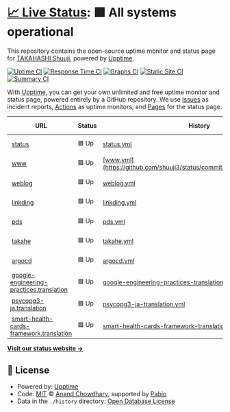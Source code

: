 # [📈 Live Status](https://status.shuuji3.xyz): <!--live status--> **🟩 All systems operational**

This repository contains the open-source uptime monitor and status page for [TAKAHASHI Shuuji](https://shuuji3.xyz), powered by [Upptime](https://github.com/upptime/upptime).

[![Uptime CI](https://github.com/shuuji3/status/workflows/Uptime%20CI/badge.svg)](https://github.com/shuuji3/status/actions?query=workflow%3A%22Uptime+CI%22)
[![Response Time CI](https://github.com/shuuji3/status/workflows/Response%20Time%20CI/badge.svg)](https://github.com/shuuji3/status/actions?query=workflow%3A%22Response+Time+CI%22)
[![Graphs CI](https://github.com/shuuji3/status/workflows/Graphs%20CI/badge.svg)](https://github.com/shuuji3/status/actions?query=workflow%3A%22Graphs+CI%22)
[![Static Site CI](https://github.com/shuuji3/status/workflows/Static%20Site%20CI/badge.svg)](https://github.com/shuuji3/status/actions?query=workflow%3A%22Static+Site+CI%22)
[![Summary CI](https://github.com/shuuji3/status/workflows/Summary%20CI/badge.svg)](https://github.com/shuuji3/status/actions?query=workflow%3A%22Summary+CI%22)

With [Upptime](https://upptime.js.org), you can get your own unlimited and free uptime monitor and status page, powered entirely by a GitHub repository. We use [Issues](https://github.com/shuuji3/status/issues) as incident reports, [Actions](https://github.com/shuuji3/status/actions) as uptime monitors, and [Pages](https://status.shuuji3.xyz) for the status page.

<!--start: status pages-->
<!-- This summary is generated by Upptime (https://github.com/upptime/upptime) -->
<!-- Do not edit this manually, your changes will be overwritten -->
<!-- prettier-ignore -->
| URL | Status | History | Response Time | Uptime |
| --- | ------ | ------- | ------------- | ------ |
| <img alt="" src="https://icons.duckduckgo.com/ip3/status.shuuji3.xyz.ico" height="13"> [status](https://status.shuuji3.xyz) | 🟩 Up | [status.yml](https://github.com/shuuji3/status/commits/HEAD/history/status.yml) | <details><summary><img alt="Response time graph" src="./graphs/status/response-time-week.png" height="20"> 111ms</summary><br><a href="https://status.shuuji3.xyz/history/status"><img alt="Response time 191" src="https://img.shields.io/endpoint?url=https%3A%2F%2Fraw.githubusercontent.com%2Fshuuji3%2Fstatus%2FHEAD%2Fapi%2Fstatus%2Fresponse-time.json"></a><br><a href="https://status.shuuji3.xyz/history/status"><img alt="24-hour response time 95" src="https://img.shields.io/endpoint?url=https%3A%2F%2Fraw.githubusercontent.com%2Fshuuji3%2Fstatus%2FHEAD%2Fapi%2Fstatus%2Fresponse-time-day.json"></a><br><a href="https://status.shuuji3.xyz/history/status"><img alt="7-day response time 111" src="https://img.shields.io/endpoint?url=https%3A%2F%2Fraw.githubusercontent.com%2Fshuuji3%2Fstatus%2FHEAD%2Fapi%2Fstatus%2Fresponse-time-week.json"></a><br><a href="https://status.shuuji3.xyz/history/status"><img alt="30-day response time 135" src="https://img.shields.io/endpoint?url=https%3A%2F%2Fraw.githubusercontent.com%2Fshuuji3%2Fstatus%2FHEAD%2Fapi%2Fstatus%2Fresponse-time-month.json"></a><br><a href="https://status.shuuji3.xyz/history/status"><img alt="1-year response time 191" src="https://img.shields.io/endpoint?url=https%3A%2F%2Fraw.githubusercontent.com%2Fshuuji3%2Fstatus%2FHEAD%2Fapi%2Fstatus%2Fresponse-time-year.json"></a></details> | <details><summary><a href="https://status.shuuji3.xyz/history/status">100.00%</a></summary><a href="https://status.shuuji3.xyz/history/status"><img alt="All-time uptime 99.86%" src="https://img.shields.io/endpoint?url=https%3A%2F%2Fraw.githubusercontent.com%2Fshuuji3%2Fstatus%2FHEAD%2Fapi%2Fstatus%2Fuptime.json"></a><br><a href="https://status.shuuji3.xyz/history/status"><img alt="24-hour uptime 100.00%" src="https://img.shields.io/endpoint?url=https%3A%2F%2Fraw.githubusercontent.com%2Fshuuji3%2Fstatus%2FHEAD%2Fapi%2Fstatus%2Fuptime-day.json"></a><br><a href="https://status.shuuji3.xyz/history/status"><img alt="7-day uptime 100.00%" src="https://img.shields.io/endpoint?url=https%3A%2F%2Fraw.githubusercontent.com%2Fshuuji3%2Fstatus%2FHEAD%2Fapi%2Fstatus%2Fuptime-week.json"></a><br><a href="https://status.shuuji3.xyz/history/status"><img alt="30-day uptime 100.00%" src="https://img.shields.io/endpoint?url=https%3A%2F%2Fraw.githubusercontent.com%2Fshuuji3%2Fstatus%2FHEAD%2Fapi%2Fstatus%2Fuptime-month.json"></a><br><a href="https://status.shuuji3.xyz/history/status"><img alt="1-year uptime 99.86%" src="https://img.shields.io/endpoint?url=https%3A%2F%2Fraw.githubusercontent.com%2Fshuuji3%2Fstatus%2FHEAD%2Fapi%2Fstatus%2Fuptime-year.json"></a></details>
| <img alt="" src="https://icons.duckduckgo.com/ip3/www.shuuji3.xyz.ico" height="13"> [www](https://www.shuuji3.xyz) | 🟩 Up | [www.yml](https://github.com/shuuji3/status/commits/HEAD/history/www.yml) | <details><summary><img alt="Response time graph" src="./graphs/www/response-time-week.png" height="20"> 410ms</summary><br><a href="https://status.shuuji3.xyz/history/www"><img alt="Response time 482" src="https://img.shields.io/endpoint?url=https%3A%2F%2Fraw.githubusercontent.com%2Fshuuji3%2Fstatus%2FHEAD%2Fapi%2Fwww%2Fresponse-time.json"></a><br><a href="https://status.shuuji3.xyz/history/www"><img alt="24-hour response time 277" src="https://img.shields.io/endpoint?url=https%3A%2F%2Fraw.githubusercontent.com%2Fshuuji3%2Fstatus%2FHEAD%2Fapi%2Fwww%2Fresponse-time-day.json"></a><br><a href="https://status.shuuji3.xyz/history/www"><img alt="7-day response time 410" src="https://img.shields.io/endpoint?url=https%3A%2F%2Fraw.githubusercontent.com%2Fshuuji3%2Fstatus%2FHEAD%2Fapi%2Fwww%2Fresponse-time-week.json"></a><br><a href="https://status.shuuji3.xyz/history/www"><img alt="30-day response time 471" src="https://img.shields.io/endpoint?url=https%3A%2F%2Fraw.githubusercontent.com%2Fshuuji3%2Fstatus%2FHEAD%2Fapi%2Fwww%2Fresponse-time-month.json"></a><br><a href="https://status.shuuji3.xyz/history/www"><img alt="1-year response time 482" src="https://img.shields.io/endpoint?url=https%3A%2F%2Fraw.githubusercontent.com%2Fshuuji3%2Fstatus%2FHEAD%2Fapi%2Fwww%2Fresponse-time-year.json"></a></details> | <details><summary><a href="https://status.shuuji3.xyz/history/www">100.00%</a></summary><a href="https://status.shuuji3.xyz/history/www"><img alt="All-time uptime 99.97%" src="https://img.shields.io/endpoint?url=https%3A%2F%2Fraw.githubusercontent.com%2Fshuuji3%2Fstatus%2FHEAD%2Fapi%2Fwww%2Fuptime.json"></a><br><a href="https://status.shuuji3.xyz/history/www"><img alt="24-hour uptime 100.00%" src="https://img.shields.io/endpoint?url=https%3A%2F%2Fraw.githubusercontent.com%2Fshuuji3%2Fstatus%2FHEAD%2Fapi%2Fwww%2Fuptime-day.json"></a><br><a href="https://status.shuuji3.xyz/history/www"><img alt="7-day uptime 100.00%" src="https://img.shields.io/endpoint?url=https%3A%2F%2Fraw.githubusercontent.com%2Fshuuji3%2Fstatus%2FHEAD%2Fapi%2Fwww%2Fuptime-week.json"></a><br><a href="https://status.shuuji3.xyz/history/www"><img alt="30-day uptime 100.00%" src="https://img.shields.io/endpoint?url=https%3A%2F%2Fraw.githubusercontent.com%2Fshuuji3%2Fstatus%2FHEAD%2Fapi%2Fwww%2Fuptime-month.json"></a><br><a href="https://status.shuuji3.xyz/history/www"><img alt="1-year uptime 99.97%" src="https://img.shields.io/endpoint?url=https%3A%2F%2Fraw.githubusercontent.com%2Fshuuji3%2Fstatus%2FHEAD%2Fapi%2Fwww%2Fuptime-year.json"></a></details>
| <img alt="" src="https://icons.duckduckgo.com/ip3/weblog.shuuji3.xyz.ico" height="13"> [weblog](https://weblog.shuuji3.xyz) | 🟩 Up | [weblog.yml](https://github.com/shuuji3/status/commits/HEAD/history/weblog.yml) | <details><summary><img alt="Response time graph" src="./graphs/weblog/response-time-week.png" height="20"> 110ms</summary><br><a href="https://status.shuuji3.xyz/history/weblog"><img alt="Response time 192" src="https://img.shields.io/endpoint?url=https%3A%2F%2Fraw.githubusercontent.com%2Fshuuji3%2Fstatus%2FHEAD%2Fapi%2Fweblog%2Fresponse-time.json"></a><br><a href="https://status.shuuji3.xyz/history/weblog"><img alt="24-hour response time 120" src="https://img.shields.io/endpoint?url=https%3A%2F%2Fraw.githubusercontent.com%2Fshuuji3%2Fstatus%2FHEAD%2Fapi%2Fweblog%2Fresponse-time-day.json"></a><br><a href="https://status.shuuji3.xyz/history/weblog"><img alt="7-day response time 110" src="https://img.shields.io/endpoint?url=https%3A%2F%2Fraw.githubusercontent.com%2Fshuuji3%2Fstatus%2FHEAD%2Fapi%2Fweblog%2Fresponse-time-week.json"></a><br><a href="https://status.shuuji3.xyz/history/weblog"><img alt="30-day response time 131" src="https://img.shields.io/endpoint?url=https%3A%2F%2Fraw.githubusercontent.com%2Fshuuji3%2Fstatus%2FHEAD%2Fapi%2Fweblog%2Fresponse-time-month.json"></a><br><a href="https://status.shuuji3.xyz/history/weblog"><img alt="1-year response time 192" src="https://img.shields.io/endpoint?url=https%3A%2F%2Fraw.githubusercontent.com%2Fshuuji3%2Fstatus%2FHEAD%2Fapi%2Fweblog%2Fresponse-time-year.json"></a></details> | <details><summary><a href="https://status.shuuji3.xyz/history/weblog">100.00%</a></summary><a href="https://status.shuuji3.xyz/history/weblog"><img alt="All-time uptime 100.00%" src="https://img.shields.io/endpoint?url=https%3A%2F%2Fraw.githubusercontent.com%2Fshuuji3%2Fstatus%2FHEAD%2Fapi%2Fweblog%2Fuptime.json"></a><br><a href="https://status.shuuji3.xyz/history/weblog"><img alt="24-hour uptime 100.00%" src="https://img.shields.io/endpoint?url=https%3A%2F%2Fraw.githubusercontent.com%2Fshuuji3%2Fstatus%2FHEAD%2Fapi%2Fweblog%2Fuptime-day.json"></a><br><a href="https://status.shuuji3.xyz/history/weblog"><img alt="7-day uptime 100.00%" src="https://img.shields.io/endpoint?url=https%3A%2F%2Fraw.githubusercontent.com%2Fshuuji3%2Fstatus%2FHEAD%2Fapi%2Fweblog%2Fuptime-week.json"></a><br><a href="https://status.shuuji3.xyz/history/weblog"><img alt="30-day uptime 100.00%" src="https://img.shields.io/endpoint?url=https%3A%2F%2Fraw.githubusercontent.com%2Fshuuji3%2Fstatus%2FHEAD%2Fapi%2Fweblog%2Fuptime-month.json"></a><br><a href="https://status.shuuji3.xyz/history/weblog"><img alt="1-year uptime 100.00%" src="https://img.shields.io/endpoint?url=https%3A%2F%2Fraw.githubusercontent.com%2Fshuuji3%2Fstatus%2FHEAD%2Fapi%2Fweblog%2Fuptime-year.json"></a></details>
| <img alt="" src="https://icons.duckduckgo.com/ip3/linkding.shuuji3.xyz.ico" height="13"> [linkding](https://linkding.shuuji3.xyz) | 🟩 Up | [linkding.yml](https://github.com/shuuji3/status/commits/HEAD/history/linkding.yml) | <details><summary><img alt="Response time graph" src="./graphs/linkding/response-time-week.png" height="20"> 1090ms</summary><br><a href="https://status.shuuji3.xyz/history/linkding"><img alt="Response time 1021" src="https://img.shields.io/endpoint?url=https%3A%2F%2Fraw.githubusercontent.com%2Fshuuji3%2Fstatus%2FHEAD%2Fapi%2Flinkding%2Fresponse-time.json"></a><br><a href="https://status.shuuji3.xyz/history/linkding"><img alt="24-hour response time 1562" src="https://img.shields.io/endpoint?url=https%3A%2F%2Fraw.githubusercontent.com%2Fshuuji3%2Fstatus%2FHEAD%2Fapi%2Flinkding%2Fresponse-time-day.json"></a><br><a href="https://status.shuuji3.xyz/history/linkding"><img alt="7-day response time 1090" src="https://img.shields.io/endpoint?url=https%3A%2F%2Fraw.githubusercontent.com%2Fshuuji3%2Fstatus%2FHEAD%2Fapi%2Flinkding%2Fresponse-time-week.json"></a><br><a href="https://status.shuuji3.xyz/history/linkding"><img alt="30-day response time 1079" src="https://img.shields.io/endpoint?url=https%3A%2F%2Fraw.githubusercontent.com%2Fshuuji3%2Fstatus%2FHEAD%2Fapi%2Flinkding%2Fresponse-time-month.json"></a><br><a href="https://status.shuuji3.xyz/history/linkding"><img alt="1-year response time 1021" src="https://img.shields.io/endpoint?url=https%3A%2F%2Fraw.githubusercontent.com%2Fshuuji3%2Fstatus%2FHEAD%2Fapi%2Flinkding%2Fresponse-time-year.json"></a></details> | <details><summary><a href="https://status.shuuji3.xyz/history/linkding">100.00%</a></summary><a href="https://status.shuuji3.xyz/history/linkding"><img alt="All-time uptime 99.97%" src="https://img.shields.io/endpoint?url=https%3A%2F%2Fraw.githubusercontent.com%2Fshuuji3%2Fstatus%2FHEAD%2Fapi%2Flinkding%2Fuptime.json"></a><br><a href="https://status.shuuji3.xyz/history/linkding"><img alt="24-hour uptime 100.00%" src="https://img.shields.io/endpoint?url=https%3A%2F%2Fraw.githubusercontent.com%2Fshuuji3%2Fstatus%2FHEAD%2Fapi%2Flinkding%2Fuptime-day.json"></a><br><a href="https://status.shuuji3.xyz/history/linkding"><img alt="7-day uptime 100.00%" src="https://img.shields.io/endpoint?url=https%3A%2F%2Fraw.githubusercontent.com%2Fshuuji3%2Fstatus%2FHEAD%2Fapi%2Flinkding%2Fuptime-week.json"></a><br><a href="https://status.shuuji3.xyz/history/linkding"><img alt="30-day uptime 100.00%" src="https://img.shields.io/endpoint?url=https%3A%2F%2Fraw.githubusercontent.com%2Fshuuji3%2Fstatus%2FHEAD%2Fapi%2Flinkding%2Fuptime-month.json"></a><br><a href="https://status.shuuji3.xyz/history/linkding"><img alt="1-year uptime 99.97%" src="https://img.shields.io/endpoint?url=https%3A%2F%2Fraw.githubusercontent.com%2Fshuuji3%2Fstatus%2FHEAD%2Fapi%2Flinkding%2Fuptime-year.json"></a></details>
| <img alt="" src="https://icons.duckduckgo.com/ip3/pds.shuuji3.xyz.ico" height="13"> [pds](https://pds.shuuji3.xyz) | 🟩 Up | [pds.yml](https://github.com/shuuji3/status/commits/HEAD/history/pds.yml) | <details><summary><img alt="Response time graph" src="./graphs/pds/response-time-week.png" height="20"> 559ms</summary><br><a href="https://status.shuuji3.xyz/history/pds"><img alt="Response time 570" src="https://img.shields.io/endpoint?url=https%3A%2F%2Fraw.githubusercontent.com%2Fshuuji3%2Fstatus%2FHEAD%2Fapi%2Fpds%2Fresponse-time.json"></a><br><a href="https://status.shuuji3.xyz/history/pds"><img alt="24-hour response time 568" src="https://img.shields.io/endpoint?url=https%3A%2F%2Fraw.githubusercontent.com%2Fshuuji3%2Fstatus%2FHEAD%2Fapi%2Fpds%2Fresponse-time-day.json"></a><br><a href="https://status.shuuji3.xyz/history/pds"><img alt="7-day response time 559" src="https://img.shields.io/endpoint?url=https%3A%2F%2Fraw.githubusercontent.com%2Fshuuji3%2Fstatus%2FHEAD%2Fapi%2Fpds%2Fresponse-time-week.json"></a><br><a href="https://status.shuuji3.xyz/history/pds"><img alt="30-day response time 580" src="https://img.shields.io/endpoint?url=https%3A%2F%2Fraw.githubusercontent.com%2Fshuuji3%2Fstatus%2FHEAD%2Fapi%2Fpds%2Fresponse-time-month.json"></a><br><a href="https://status.shuuji3.xyz/history/pds"><img alt="1-year response time 570" src="https://img.shields.io/endpoint?url=https%3A%2F%2Fraw.githubusercontent.com%2Fshuuji3%2Fstatus%2FHEAD%2Fapi%2Fpds%2Fresponse-time-year.json"></a></details> | <details><summary><a href="https://status.shuuji3.xyz/history/pds">100.00%</a></summary><a href="https://status.shuuji3.xyz/history/pds"><img alt="All-time uptime 99.97%" src="https://img.shields.io/endpoint?url=https%3A%2F%2Fraw.githubusercontent.com%2Fshuuji3%2Fstatus%2FHEAD%2Fapi%2Fpds%2Fuptime.json"></a><br><a href="https://status.shuuji3.xyz/history/pds"><img alt="24-hour uptime 100.00%" src="https://img.shields.io/endpoint?url=https%3A%2F%2Fraw.githubusercontent.com%2Fshuuji3%2Fstatus%2FHEAD%2Fapi%2Fpds%2Fuptime-day.json"></a><br><a href="https://status.shuuji3.xyz/history/pds"><img alt="7-day uptime 100.00%" src="https://img.shields.io/endpoint?url=https%3A%2F%2Fraw.githubusercontent.com%2Fshuuji3%2Fstatus%2FHEAD%2Fapi%2Fpds%2Fuptime-week.json"></a><br><a href="https://status.shuuji3.xyz/history/pds"><img alt="30-day uptime 100.00%" src="https://img.shields.io/endpoint?url=https%3A%2F%2Fraw.githubusercontent.com%2Fshuuji3%2Fstatus%2FHEAD%2Fapi%2Fpds%2Fuptime-month.json"></a><br><a href="https://status.shuuji3.xyz/history/pds"><img alt="1-year uptime 99.97%" src="https://img.shields.io/endpoint?url=https%3A%2F%2Fraw.githubusercontent.com%2Fshuuji3%2Fstatus%2FHEAD%2Fapi%2Fpds%2Fuptime-year.json"></a></details>
| <img alt="" src="https://icons.duckduckgo.com/ip3/takahe.shuuji3.xyz.ico" height="13"> [takahe](https://takahe.shuuji3.xyz) | 🟩 Up | [takahe.yml](https://github.com/shuuji3/status/commits/HEAD/history/takahe.yml) | <details><summary><img alt="Response time graph" src="./graphs/takahe/response-time-week.png" height="20"> 437ms</summary><br><a href="https://status.shuuji3.xyz/history/takahe"><img alt="Response time 426" src="https://img.shields.io/endpoint?url=https%3A%2F%2Fraw.githubusercontent.com%2Fshuuji3%2Fstatus%2FHEAD%2Fapi%2Ftakahe%2Fresponse-time.json"></a><br><a href="https://status.shuuji3.xyz/history/takahe"><img alt="24-hour response time 556" src="https://img.shields.io/endpoint?url=https%3A%2F%2Fraw.githubusercontent.com%2Fshuuji3%2Fstatus%2FHEAD%2Fapi%2Ftakahe%2Fresponse-time-day.json"></a><br><a href="https://status.shuuji3.xyz/history/takahe"><img alt="7-day response time 437" src="https://img.shields.io/endpoint?url=https%3A%2F%2Fraw.githubusercontent.com%2Fshuuji3%2Fstatus%2FHEAD%2Fapi%2Ftakahe%2Fresponse-time-week.json"></a><br><a href="https://status.shuuji3.xyz/history/takahe"><img alt="30-day response time 440" src="https://img.shields.io/endpoint?url=https%3A%2F%2Fraw.githubusercontent.com%2Fshuuji3%2Fstatus%2FHEAD%2Fapi%2Ftakahe%2Fresponse-time-month.json"></a><br><a href="https://status.shuuji3.xyz/history/takahe"><img alt="1-year response time 426" src="https://img.shields.io/endpoint?url=https%3A%2F%2Fraw.githubusercontent.com%2Fshuuji3%2Fstatus%2FHEAD%2Fapi%2Ftakahe%2Fresponse-time-year.json"></a></details> | <details><summary><a href="https://status.shuuji3.xyz/history/takahe">100.00%</a></summary><a href="https://status.shuuji3.xyz/history/takahe"><img alt="All-time uptime 99.97%" src="https://img.shields.io/endpoint?url=https%3A%2F%2Fraw.githubusercontent.com%2Fshuuji3%2Fstatus%2FHEAD%2Fapi%2Ftakahe%2Fuptime.json"></a><br><a href="https://status.shuuji3.xyz/history/takahe"><img alt="24-hour uptime 100.00%" src="https://img.shields.io/endpoint?url=https%3A%2F%2Fraw.githubusercontent.com%2Fshuuji3%2Fstatus%2FHEAD%2Fapi%2Ftakahe%2Fuptime-day.json"></a><br><a href="https://status.shuuji3.xyz/history/takahe"><img alt="7-day uptime 100.00%" src="https://img.shields.io/endpoint?url=https%3A%2F%2Fraw.githubusercontent.com%2Fshuuji3%2Fstatus%2FHEAD%2Fapi%2Ftakahe%2Fuptime-week.json"></a><br><a href="https://status.shuuji3.xyz/history/takahe"><img alt="30-day uptime 100.00%" src="https://img.shields.io/endpoint?url=https%3A%2F%2Fraw.githubusercontent.com%2Fshuuji3%2Fstatus%2FHEAD%2Fapi%2Ftakahe%2Fuptime-month.json"></a><br><a href="https://status.shuuji3.xyz/history/takahe"><img alt="1-year uptime 99.97%" src="https://img.shields.io/endpoint?url=https%3A%2F%2Fraw.githubusercontent.com%2Fshuuji3%2Fstatus%2FHEAD%2Fapi%2Ftakahe%2Fuptime-year.json"></a></details>
| <img alt="" src="https://icons.duckduckgo.com/ip3/argocd.shuuji3.xyz.ico" height="13"> [argocd](https://argocd.shuuji3.xyz) | 🟩 Up | [argocd.yml](https://github.com/shuuji3/status/commits/HEAD/history/argocd.yml) | <details><summary><img alt="Response time graph" src="./graphs/argocd/response-time-week.png" height="20"> 309ms</summary><br><a href="https://status.shuuji3.xyz/history/argocd"><img alt="Response time 338" src="https://img.shields.io/endpoint?url=https%3A%2F%2Fraw.githubusercontent.com%2Fshuuji3%2Fstatus%2FHEAD%2Fapi%2Fargocd%2Fresponse-time.json"></a><br><a href="https://status.shuuji3.xyz/history/argocd"><img alt="24-hour response time 361" src="https://img.shields.io/endpoint?url=https%3A%2F%2Fraw.githubusercontent.com%2Fshuuji3%2Fstatus%2FHEAD%2Fapi%2Fargocd%2Fresponse-time-day.json"></a><br><a href="https://status.shuuji3.xyz/history/argocd"><img alt="7-day response time 309" src="https://img.shields.io/endpoint?url=https%3A%2F%2Fraw.githubusercontent.com%2Fshuuji3%2Fstatus%2FHEAD%2Fapi%2Fargocd%2Fresponse-time-week.json"></a><br><a href="https://status.shuuji3.xyz/history/argocd"><img alt="30-day response time 342" src="https://img.shields.io/endpoint?url=https%3A%2F%2Fraw.githubusercontent.com%2Fshuuji3%2Fstatus%2FHEAD%2Fapi%2Fargocd%2Fresponse-time-month.json"></a><br><a href="https://status.shuuji3.xyz/history/argocd"><img alt="1-year response time 338" src="https://img.shields.io/endpoint?url=https%3A%2F%2Fraw.githubusercontent.com%2Fshuuji3%2Fstatus%2FHEAD%2Fapi%2Fargocd%2Fresponse-time-year.json"></a></details> | <details><summary><a href="https://status.shuuji3.xyz/history/argocd">100.00%</a></summary><a href="https://status.shuuji3.xyz/history/argocd"><img alt="All-time uptime 100.00%" src="https://img.shields.io/endpoint?url=https%3A%2F%2Fraw.githubusercontent.com%2Fshuuji3%2Fstatus%2FHEAD%2Fapi%2Fargocd%2Fuptime.json"></a><br><a href="https://status.shuuji3.xyz/history/argocd"><img alt="24-hour uptime 100.00%" src="https://img.shields.io/endpoint?url=https%3A%2F%2Fraw.githubusercontent.com%2Fshuuji3%2Fstatus%2FHEAD%2Fapi%2Fargocd%2Fuptime-day.json"></a><br><a href="https://status.shuuji3.xyz/history/argocd"><img alt="7-day uptime 100.00%" src="https://img.shields.io/endpoint?url=https%3A%2F%2Fraw.githubusercontent.com%2Fshuuji3%2Fstatus%2FHEAD%2Fapi%2Fargocd%2Fuptime-week.json"></a><br><a href="https://status.shuuji3.xyz/history/argocd"><img alt="30-day uptime 100.00%" src="https://img.shields.io/endpoint?url=https%3A%2F%2Fraw.githubusercontent.com%2Fshuuji3%2Fstatus%2FHEAD%2Fapi%2Fargocd%2Fuptime-month.json"></a><br><a href="https://status.shuuji3.xyz/history/argocd"><img alt="1-year uptime 100.00%" src="https://img.shields.io/endpoint?url=https%3A%2F%2Fraw.githubusercontent.com%2Fshuuji3%2Fstatus%2FHEAD%2Fapi%2Fargocd%2Fuptime-year.json"></a></details>
| <img alt="" src="https://icons.duckduckgo.com/ip3/google-engineering-practices.translation.shuuji3.xyz.ico" height="13"> [google-engineering-practices.translation](https://google-engineering-practices.translation.shuuji3.xyz) | 🟩 Up | [google-engineering-practices-translation.yml](https://github.com/shuuji3/status/commits/HEAD/history/google-engineering-practices-translation.yml) | <details><summary><img alt="Response time graph" src="./graphs/google-engineering-practices-translation/response-time-week.png" height="20"> 99ms</summary><br><a href="https://status.shuuji3.xyz/history/google-engineering-practices-translation"><img alt="Response time 193" src="https://img.shields.io/endpoint?url=https%3A%2F%2Fraw.githubusercontent.com%2Fshuuji3%2Fstatus%2FHEAD%2Fapi%2Fgoogle-engineering-practices-translation%2Fresponse-time.json"></a><br><a href="https://status.shuuji3.xyz/history/google-engineering-practices-translation"><img alt="24-hour response time 104" src="https://img.shields.io/endpoint?url=https%3A%2F%2Fraw.githubusercontent.com%2Fshuuji3%2Fstatus%2FHEAD%2Fapi%2Fgoogle-engineering-practices-translation%2Fresponse-time-day.json"></a><br><a href="https://status.shuuji3.xyz/history/google-engineering-practices-translation"><img alt="7-day response time 99" src="https://img.shields.io/endpoint?url=https%3A%2F%2Fraw.githubusercontent.com%2Fshuuji3%2Fstatus%2FHEAD%2Fapi%2Fgoogle-engineering-practices-translation%2Fresponse-time-week.json"></a><br><a href="https://status.shuuji3.xyz/history/google-engineering-practices-translation"><img alt="30-day response time 117" src="https://img.shields.io/endpoint?url=https%3A%2F%2Fraw.githubusercontent.com%2Fshuuji3%2Fstatus%2FHEAD%2Fapi%2Fgoogle-engineering-practices-translation%2Fresponse-time-month.json"></a><br><a href="https://status.shuuji3.xyz/history/google-engineering-practices-translation"><img alt="1-year response time 193" src="https://img.shields.io/endpoint?url=https%3A%2F%2Fraw.githubusercontent.com%2Fshuuji3%2Fstatus%2FHEAD%2Fapi%2Fgoogle-engineering-practices-translation%2Fresponse-time-year.json"></a></details> | <details><summary><a href="https://status.shuuji3.xyz/history/google-engineering-practices-translation">100.00%</a></summary><a href="https://status.shuuji3.xyz/history/google-engineering-practices-translation"><img alt="All-time uptime 100.00%" src="https://img.shields.io/endpoint?url=https%3A%2F%2Fraw.githubusercontent.com%2Fshuuji3%2Fstatus%2FHEAD%2Fapi%2Fgoogle-engineering-practices-translation%2Fuptime.json"></a><br><a href="https://status.shuuji3.xyz/history/google-engineering-practices-translation"><img alt="24-hour uptime 100.00%" src="https://img.shields.io/endpoint?url=https%3A%2F%2Fraw.githubusercontent.com%2Fshuuji3%2Fstatus%2FHEAD%2Fapi%2Fgoogle-engineering-practices-translation%2Fuptime-day.json"></a><br><a href="https://status.shuuji3.xyz/history/google-engineering-practices-translation"><img alt="7-day uptime 100.00%" src="https://img.shields.io/endpoint?url=https%3A%2F%2Fraw.githubusercontent.com%2Fshuuji3%2Fstatus%2FHEAD%2Fapi%2Fgoogle-engineering-practices-translation%2Fuptime-week.json"></a><br><a href="https://status.shuuji3.xyz/history/google-engineering-practices-translation"><img alt="30-day uptime 100.00%" src="https://img.shields.io/endpoint?url=https%3A%2F%2Fraw.githubusercontent.com%2Fshuuji3%2Fstatus%2FHEAD%2Fapi%2Fgoogle-engineering-practices-translation%2Fuptime-month.json"></a><br><a href="https://status.shuuji3.xyz/history/google-engineering-practices-translation"><img alt="1-year uptime 100.00%" src="https://img.shields.io/endpoint?url=https%3A%2F%2Fraw.githubusercontent.com%2Fshuuji3%2Fstatus%2FHEAD%2Fapi%2Fgoogle-engineering-practices-translation%2Fuptime-year.json"></a></details>
| <img alt="" src="https://icons.duckduckgo.com/ip3/psycopg3-ja.translation.shuuji3.xyz.ico" height="13"> [psycopg3-ja.translation](https://psycopg3-ja.translation.shuuji3.xyz) | 🟩 Up | [psycopg3-ja-translation.yml](https://github.com/shuuji3/status/commits/HEAD/history/psycopg3-ja-translation.yml) | <details><summary><img alt="Response time graph" src="./graphs/psycopg3-ja-translation/response-time-week.png" height="20"> 262ms</summary><br><a href="https://status.shuuji3.xyz/history/psycopg3-ja-translation"><img alt="Response time 258" src="https://img.shields.io/endpoint?url=https%3A%2F%2Fraw.githubusercontent.com%2Fshuuji3%2Fstatus%2FHEAD%2Fapi%2Fpsycopg3-ja-translation%2Fresponse-time.json"></a><br><a href="https://status.shuuji3.xyz/history/psycopg3-ja-translation"><img alt="24-hour response time 321" src="https://img.shields.io/endpoint?url=https%3A%2F%2Fraw.githubusercontent.com%2Fshuuji3%2Fstatus%2FHEAD%2Fapi%2Fpsycopg3-ja-translation%2Fresponse-time-day.json"></a><br><a href="https://status.shuuji3.xyz/history/psycopg3-ja-translation"><img alt="7-day response time 262" src="https://img.shields.io/endpoint?url=https%3A%2F%2Fraw.githubusercontent.com%2Fshuuji3%2Fstatus%2FHEAD%2Fapi%2Fpsycopg3-ja-translation%2Fresponse-time-week.json"></a><br><a href="https://status.shuuji3.xyz/history/psycopg3-ja-translation"><img alt="30-day response time 224" src="https://img.shields.io/endpoint?url=https%3A%2F%2Fraw.githubusercontent.com%2Fshuuji3%2Fstatus%2FHEAD%2Fapi%2Fpsycopg3-ja-translation%2Fresponse-time-month.json"></a><br><a href="https://status.shuuji3.xyz/history/psycopg3-ja-translation"><img alt="1-year response time 258" src="https://img.shields.io/endpoint?url=https%3A%2F%2Fraw.githubusercontent.com%2Fshuuji3%2Fstatus%2FHEAD%2Fapi%2Fpsycopg3-ja-translation%2Fresponse-time-year.json"></a></details> | <details><summary><a href="https://status.shuuji3.xyz/history/psycopg3-ja-translation">100.00%</a></summary><a href="https://status.shuuji3.xyz/history/psycopg3-ja-translation"><img alt="All-time uptime 100.00%" src="https://img.shields.io/endpoint?url=https%3A%2F%2Fraw.githubusercontent.com%2Fshuuji3%2Fstatus%2FHEAD%2Fapi%2Fpsycopg3-ja-translation%2Fuptime.json"></a><br><a href="https://status.shuuji3.xyz/history/psycopg3-ja-translation"><img alt="24-hour uptime 100.00%" src="https://img.shields.io/endpoint?url=https%3A%2F%2Fraw.githubusercontent.com%2Fshuuji3%2Fstatus%2FHEAD%2Fapi%2Fpsycopg3-ja-translation%2Fuptime-day.json"></a><br><a href="https://status.shuuji3.xyz/history/psycopg3-ja-translation"><img alt="7-day uptime 100.00%" src="https://img.shields.io/endpoint?url=https%3A%2F%2Fraw.githubusercontent.com%2Fshuuji3%2Fstatus%2FHEAD%2Fapi%2Fpsycopg3-ja-translation%2Fuptime-week.json"></a><br><a href="https://status.shuuji3.xyz/history/psycopg3-ja-translation"><img alt="30-day uptime 100.00%" src="https://img.shields.io/endpoint?url=https%3A%2F%2Fraw.githubusercontent.com%2Fshuuji3%2Fstatus%2FHEAD%2Fapi%2Fpsycopg3-ja-translation%2Fuptime-month.json"></a><br><a href="https://status.shuuji3.xyz/history/psycopg3-ja-translation"><img alt="1-year uptime 100.00%" src="https://img.shields.io/endpoint?url=https%3A%2F%2Fraw.githubusercontent.com%2Fshuuji3%2Fstatus%2FHEAD%2Fapi%2Fpsycopg3-ja-translation%2Fuptime-year.json"></a></details>
| <img alt="" src="https://icons.duckduckgo.com/ip3/smart-health-cards-framework.translation.shuuji3.xyz.ico" height="13"> [smart-health-cards-framework.translation](https://smart-health-cards-framework.translation.shuuji3.xyz) | 🟩 Up | [smart-health-cards-framework-translation.yml](https://github.com/shuuji3/status/commits/HEAD/history/smart-health-cards-framework-translation.yml) | <details><summary><img alt="Response time graph" src="./graphs/smart-health-cards-framework-translation/response-time-week.png" height="20"> 120ms</summary><br><a href="https://status.shuuji3.xyz/history/smart-health-cards-framework-translation"><img alt="Response time 134" src="https://img.shields.io/endpoint?url=https%3A%2F%2Fraw.githubusercontent.com%2Fshuuji3%2Fstatus%2FHEAD%2Fapi%2Fsmart-health-cards-framework-translation%2Fresponse-time.json"></a><br><a href="https://status.shuuji3.xyz/history/smart-health-cards-framework-translation"><img alt="24-hour response time 121" src="https://img.shields.io/endpoint?url=https%3A%2F%2Fraw.githubusercontent.com%2Fshuuji3%2Fstatus%2FHEAD%2Fapi%2Fsmart-health-cards-framework-translation%2Fresponse-time-day.json"></a><br><a href="https://status.shuuji3.xyz/history/smart-health-cards-framework-translation"><img alt="7-day response time 120" src="https://img.shields.io/endpoint?url=https%3A%2F%2Fraw.githubusercontent.com%2Fshuuji3%2Fstatus%2FHEAD%2Fapi%2Fsmart-health-cards-framework-translation%2Fresponse-time-week.json"></a><br><a href="https://status.shuuji3.xyz/history/smart-health-cards-framework-translation"><img alt="30-day response time 127" src="https://img.shields.io/endpoint?url=https%3A%2F%2Fraw.githubusercontent.com%2Fshuuji3%2Fstatus%2FHEAD%2Fapi%2Fsmart-health-cards-framework-translation%2Fresponse-time-month.json"></a><br><a href="https://status.shuuji3.xyz/history/smart-health-cards-framework-translation"><img alt="1-year response time 134" src="https://img.shields.io/endpoint?url=https%3A%2F%2Fraw.githubusercontent.com%2Fshuuji3%2Fstatus%2FHEAD%2Fapi%2Fsmart-health-cards-framework-translation%2Fresponse-time-year.json"></a></details> | <details><summary><a href="https://status.shuuji3.xyz/history/smart-health-cards-framework-translation">100.00%</a></summary><a href="https://status.shuuji3.xyz/history/smart-health-cards-framework-translation"><img alt="All-time uptime 100.00%" src="https://img.shields.io/endpoint?url=https%3A%2F%2Fraw.githubusercontent.com%2Fshuuji3%2Fstatus%2FHEAD%2Fapi%2Fsmart-health-cards-framework-translation%2Fuptime.json"></a><br><a href="https://status.shuuji3.xyz/history/smart-health-cards-framework-translation"><img alt="24-hour uptime 100.00%" src="https://img.shields.io/endpoint?url=https%3A%2F%2Fraw.githubusercontent.com%2Fshuuji3%2Fstatus%2FHEAD%2Fapi%2Fsmart-health-cards-framework-translation%2Fuptime-day.json"></a><br><a href="https://status.shuuji3.xyz/history/smart-health-cards-framework-translation"><img alt="7-day uptime 100.00%" src="https://img.shields.io/endpoint?url=https%3A%2F%2Fraw.githubusercontent.com%2Fshuuji3%2Fstatus%2FHEAD%2Fapi%2Fsmart-health-cards-framework-translation%2Fuptime-week.json"></a><br><a href="https://status.shuuji3.xyz/history/smart-health-cards-framework-translation"><img alt="30-day uptime 100.00%" src="https://img.shields.io/endpoint?url=https%3A%2F%2Fraw.githubusercontent.com%2Fshuuji3%2Fstatus%2FHEAD%2Fapi%2Fsmart-health-cards-framework-translation%2Fuptime-month.json"></a><br><a href="https://status.shuuji3.xyz/history/smart-health-cards-framework-translation"><img alt="1-year uptime 100.00%" src="https://img.shields.io/endpoint?url=https%3A%2F%2Fraw.githubusercontent.com%2Fshuuji3%2Fstatus%2FHEAD%2Fapi%2Fsmart-health-cards-framework-translation%2Fuptime-year.json"></a></details>

<!--end: status pages-->

[**Visit our status website →**](https://status.shuuji3.xyz)

## 📄 License

- Powered by: [Upptime](https://github.com/upptime/upptime)
- Code: [MIT](./LICENSE) © [Anand Chowdhary](https://anandchowdhary.com), supported by [Pabio](https://pabio.com)
- Data in the `./history` directory: [Open Database License](https://opendatacommons.org/licenses/odbl/1-0/)
